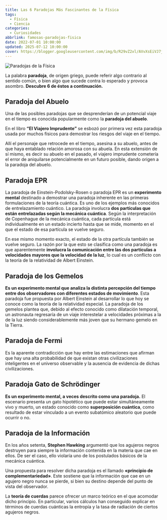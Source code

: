 ```yaml
---
title: Las 6 Paradojas Más Fascinantes de la Física
tags:
  - Física
  - Ciencia
categories:
  - Curiosidades
abbrlink: famosas-paradojas-fisica
date: 2022-07-01 10:00:00
updated: 2025-07-12 10:00:00
cover: https://blogger.googleusercontent.com/img/b/R29vZ2xl/AVvXsEiVJ7j8K_E_qxjIzUKujBSNS2KvuaSQLm8sQp_WFsjkujEyLtt8gJmlD_VQi-MvI76qlSoEtIza_v5Og5Ly51wInDkHBN4rIXPDKbvdyqzQkr5bLJat-img6N7njlKc7KFiZxm42hr7TckrR1--Ho19C3eLeGYUMZ6O7Cpy-Y1pycb6cywSp7eq6TT2/s1600/Paradojas%20de%20la%20F%C3%ADsica.webp
---
```


![Paradojas de la Física](https://blogger.googleusercontent.com/img/b/R29vZ2xl/AVvXsEiVJ7j8K_E_qxjIzUKujBSNS2KvuaSQLm8sQp_WFsjkujEyLtt8gJmlD_VQi-MvI76qlSoEtIza_v5Og5Ly51wInDkHBN4rIXPDKbvdyqzQkr5bLJat-img6N7njlKc7KFiZxm42hr7TckrR1--Ho19C3eLeGYUMZ6O7Cpy-Y1pycb6cywSp7eq6TT2/s1600/Paradojas%20de%20la%20F%C3%ADsica.webp)

La palabra **paradoja**, de origen griego, puede referir algo contrario al sentido común, o bien algo que sucede contra lo esperado y provoca asombro. **Descubre 6 de éstos a continuación.**

## Paradoja del Abuelo

Una de las posibles paradojas que se desprenderían de un potencial viaje en el tiempo es conocida popularmente como la **paradoja del abuelo**.

En el libro **“El Viajero Imprudente”** se esbozó por primera vez esta paradoja usada por muchos físicos para demostrar los riesgos del viaje en el tiempo.

Allí el personaje que retrocede en el tiempo, asesina a su abuelo, antes de que haya entablado relación amorosa con su abuela. En esta extensión de sí mismo, es decir su abuelo en el pasado, el viajero imprudente cometería el error de aniquilarse potencialmente en un futuro posible, dando origen a la paradoja del abuelo.

## Paradoja EPR

La paradoja de Einstein-Podolsky-Rosen o paradoja EPR es un **experimento mental** destinado a demostrar una paradoja inherente en las primeras formulaciones de la teoría cuántica. Es uno de los ejemplos más conocidos de entrelazamiento cuántico. La paradoja involucra **dos partículas que están entrelazadas según la mecánica cuántica**. Según la interpretación de Copenhague de la mecánica cuántica, cada partícula está individualmente en un estado incierto hasta que se mide, momento en el que el estado de esa partícula se vuelve seguro.

En ese mismo momento exacto, el estado de la otra partícula también se vuelve seguro. La razón por la que esto se clasifica como una paradoja es que aparentemente **involucra la comunicación entre las dos partículas a velocidades mayores que la velocidad de la luz**, lo cual es un conflicto con la teoría de la relatividad de Albert Einstein.

## Paradoja de los Gemelos

**Es un experimento mental que analiza la distinta percepción del tiempo entre dos observadores con diferentes estados de movimiento**. Esta paradoja fue propuesta por Albert Einstein al desarrollar lo que hoy se conoce como la teoría de la relatividad especial. La paradoja de los gemelos plantea que, debido al efecto conocido como dilatación temporal, un astronauta regresaría de un viaje interestelar a velocidades próximas a la de la luz siendo considerablemente más joven que su hermano gemelo en la Tierra.

## Paradoja de Fermi

Es la aparente contradicción que hay entre las estimaciones que afirman que hay una alta probabilidad de que existan otras civilizaciones inteligentes en el universo observable y la ausencia de evidencia de dichas civilizaciones.

## Paradoja Gato de Schrödinger

**Es un experimento mental, a veces descrito como una paradoja.** El escenario presenta un gato hipotético que puede estar simultáneamente vivo y muerto, un estado conocido como **superposición cuántica**, como resultado de estar vinculado a un evento subatómico aleatorio que puede ocurrir o no.

## Paradoja de la Información

En los años setenta, **Stephen Hawking** argumentó que los agujeros negros destruyen para siempre la información contenida en la materia que cae en ellos. De ser el caso, ello violaría uno de los postulados básicos de la mecánica cuántica.

Una propuesta para resolver dicha paradoja es el llamado **«principio de complementariedad»**. Este sostiene que la información que cae en un agujero negro nunca se pierde, si bien su destino depende del punto de vista del observador.

La **teoría de cuerdas** parece ofrecer un marco teórico en el que acomodar dicho principio. En particular, varios cálculos han conseguido explicar en términos de cuerdas cuánticas la entropía y la tasa de radiación de ciertos agujeros negros.